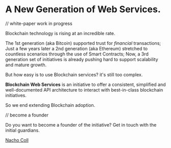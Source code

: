 # A New Generation of Web Services.

// white-paper work in progress

Blockchain technology is rising at an incredible rate.

The 1st generation (aka Bitcoin) supported trust for *financial* transactions; Just a few years later a 2nd generation (aka Ethereum) stretched to countless scenarios through the use of Smart Contracts; Now, a 3rd generation set of initiatives is already pushing hard to support scalability and mature growth.

But how easy is to use Blockchain services? it's still too complex.

**Blockchain Web Services** is an initiative to offer a consistent, simplified and well-documented API architecture to interact with best-in-class blockchain initiatives. 

So we end extending Blockchain adoption.

// become a founder

Do you want to become a founder of the initiative? Get in touch with the initial guardians.

[Nacho Coll](https://www.linkedin.com/in/nacho-coll/)
